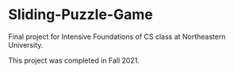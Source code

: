# Sliding-Puzzle-Game
Final project for Intensive Foundations of CS class at Northeastern University. 

This project was completed in Fall 2021.
